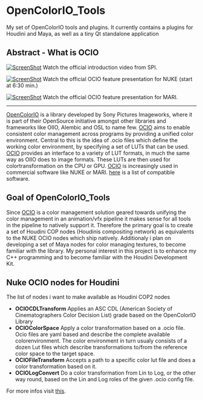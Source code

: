 
OpenColorIO_Tools
=================

My set of OpenColorIO tools and plugins. It currently contains a plugins for Houdini and Maya, as well as a tiny Qt standalone application

Abstract - What is OCIO
-----------------------

[![ScreenShot](http://www.kiiia.com/opencolorio/opencolorio.jpg)](http://www.youtube.com/watch?v=MjsDBI0UOYU)
Watch the official introduction video from SPI.

[![ScreenShot](http://www.kiiia.com/opencolorio/opencolorio_nuke.jpg)](http://www.youtube.com/watch?v=fxIoVr9fBVU)
Watch the official OCIO feature presentation for NUKE (start at 6:30 min.)

[![ScreenShot](http://www.kiiia.com/opencolorio/opencolorio_mari.jpg)](http://www.youtube.com/watch?v=fE5MOpmcQE0)
Watch the official OCIO feature presentation for MARI.

-----------------------

[OpenColorIO](http://opencolorio.org/) is a library developed by Sony Pictures Imageworks, where it is part of their OpenSource initiative amongst other libraries and frameworks like OIIO, Alembic and OSL to name few.
[OCIO](http://opencolorio.org/) aims to enable consistent color management across programs by providing a unified color environment. Central to this is the idea of .ocio files which define the working color environment, by specifying
 a set of LUTs that can be used. [OCIO](http://opencolorio.org/) provides an interface to a variety of LUT formats, in much the same way as OIIO does to image formats. These LUTs are then used for colortransformation on the CPU or GPU.
[OCIO](http://opencolorio.org/) is increasingly used in commercial software like NUKE or MARI. [here](http://opencolorio.org/CompatibleSoftware.html) is a list of compatible software.

Goal of OpenColorIO_Tools
-------------------------

Since [OCIO](http://opencolorio.org/) is a color management solution geared towards unifying the color management in an animation/vfx pipeline it makes sense for all tools in the pipeline to natively support it.
Therefore the primary goal is to create a set of Houdini COP nodes (Houdinis compositing  network) as equivalents to the NUKE OCIO nodes which ship natively.
Additionaly i plan on developing a set of Maya nodes for color managing textures, to become familiar with the library.
My personal interest in this project is to enhance my C++ programming and to become familiar with the Houdini Development Kit.

Nuke OCIO nodes for Houdini
---------------------------

The list of nodes i want to make available as Houdini COP2 nodes

* **OCIOCDLTransform**
	Applies an ASC CDL (American Society of Cinematographers Color Decision List) grade based on the OpenColorIO Library
* **OCIOColorSpace**
	Apply a color transformation based on a .ocio file. Ocio files are yaml based and describe the complete available colorenvironment. The color environment in turn usualy consists of a dozen Lut files which describe transformations to/from the reference color space to the target space.
* **OCIOFileTransform**
	Accepts a path to a specific color lut file and does a color transformation based on it.
* **OCIOLogConvert**
	Do a color transformation from Lin to Log, or the other way round, based on the Lin and Log roles of the given .ocio config file.


For more infos visit [this](http://www.timmwagener.com/ocio.html).